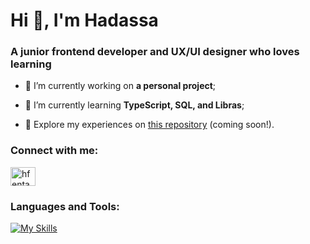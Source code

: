 <h1>Hi 👋, I'm Hadassa</h1>
<h3>A junior frontend developer and UX/UI designer who loves learning</h3>

- 🔭 I’m currently working on **a personal project**;

- 🌱 I’m currently learning **TypeScript, SQL, and Libras**;

- 📄 Explore my experiences on [this repository](https://github.com/hfentanes/mi-portafolio) (coming soon!).

<h3 align="left">Connect with me:</h3>
<p align="left">
<a href="https://linkedin.com/in/hfentanes" target="blank"><img align="center" src="https://raw.githubusercontent.com/rahuldkjain/github-profile-readme-generator/master/src/images/icons/Social/linked-in-alt.svg" alt="hfentanes" height="30" width="40" /></a>
</p>

<h3 align="left">Languages and Tools:</h3>

[![My Skills](https://skillicons.dev/icons?i=cpp,css,figma,html,js,ps,postgres,react,sass,ts,vscode)](https://skillicons.dev)
